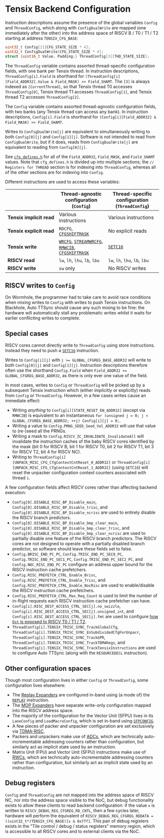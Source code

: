 # Tensix Backend Configuration

Instruction descriptions assume the presence of the global variables `Config` and `ThreadConfig`, which along with `ConfigDualWrite` are mapped (one immediately after the other) into the address space of RISCV B / T0 / T1 / T2 starting at address `TENSIX_CFG_BASE`:

```c
uint32_t Config[2][CFG_STATE_SIZE * 4];
uint32_t ConfigDualWrite[CFG_STATE_SIZE * 4];
struct {uint16_t Value, Padding;} ThreadConfig[3][THD_STATE_SIZE];
```

The `ThreadConfig` variable contains assorted thread-specific configuration fields, with one bank per Tensix thread. In instruction descriptions, `ThreadConfig[i].Field` is shorthand for `(ThreadConfig[i][Field_ADDR32].Value & Field_MASK) >> Field_SHAMT`. The `[3]` is always indexed as `[CurrentThread]`, so that Tensix thread T0 accesses `ThreadConfig[0]`, Tensix thread T1 accesses `ThreadConfig[1]`, and Tensix thread T2 accesses `ThreadConfig[2]`.

The `Config` variable contains assorted thread-agnostic configuration fields, with two banks (any Tensix thread can access any bank). In instruction descriptions, `Config[i].Field` is shorthand for `(Config[i][Field_ADDR32] & Field_MASK) >> Field_SHAMT`.

Writes to `ConfigDualWrite[j]` are equivalent to simultaneously writing to both `Config[0][j]` and `Config[1][j]`. Software is not intended to read from `ConfigDualWrite`, but if it does, reads from `ConfigDualWrite[j]` are equivalent to reading from `Config[0][j]`.

See [`cfg_defines.h`](https://github.com/tenstorrent/tt-metal/blob/81989dcdb8f9b340c932ae7a71a346f4f08703eb/tt_metal/hw/inc/blackhole/cfg_defines.h) for all of the `Field_ADDR32`, `Field_MASK`, and `Field_SHAMT` values. Note that `cfg_defines.h` is divided up into multiple sections; the `// Registers for THREAD` section is for indexing into `ThreadConfig`, whereas all of the other sections are for indexing into `Config`.

Different instructions are used to access these variables:

||Thread-agnostic configuration (`Config`)|Thread-specific configuration (`ThreadConfig`)|
|---|---|---|
|**Tensix&nbsp;implicit&nbsp;read**|Various instructions|Various instructions|
|**Tensix&nbsp;explicit&nbsp;read**|`RDCFG`, [`CFGSHIFTMASK`](CFGSHIFTMASK.md)|No explicit reads|
|**Tensix write**|[`WRCFG`](WRCFG.md), [`STREAMWRCFG`](STREAMWRCFG.md),<br/>[`RMWCIB`](RMWCIB.md), [`CFGSHIFTMASK`](CFGSHIFTMASK.md)|[`SETC16`](SETC16.md)|
|**RISCV read**|`lw`, `lh`, `lhu`, `lb`, `lbu`|`lw`, `lh`, `lhu`, `lb`, `lbu`|
|**RISCV write**|`sw` only|No RISCV writes|

## RISCV writes to `Config`

On Wormhole, the programmer had to take care to avoid race conditions when mixing writes to `Config` with writes to push Tensix instructions. On Blackhole, Auto TTSync should cause any such mixing to be fine: the hardware will automatically stall any problematic writes whilst it waits for earlier conflicting writes to complete.

## Special cases

RISCV cores cannot directly write to `ThreadConfig` using store instructions. Instead they need to push a [`SETC16`](SETC16.md) instruction.

Writes to `Config[i][j]` with `j >= GLOBAL_CFGREG_BASE_ADDR32` will write to _both_ `Config[0][j]` and `Config[1][j]`. Instruction descriptions therefore often use the shorthand `Config.Field` when `Field_ADDR32 >= GLOBAL_CFGREG_BASE_ADDR32`, as there is only ever one value of the field.

In most cases, writes to `Config` or `ThreadConfig` will be picked up by a subsequent Tensix instruction which (either implicitly or explicitly) reads from `Config` or `ThreadConfig`. However, in a few cases writes cause an immediate effect:
  * Writing _anything_ to `Config[i][STATE_RESET_EN_ADDR32]` (except via `RMWCIB`) is equivalent to an instantaneous `for (unsigned j = 0; j < GLOBAL_CFGREG_BASE_ADDR32; ++j) Config[i][j] = 0;`.
  * Writing a value to `Config.PRNG_SEED_Seed_Val_ADDR32` will use that value to (re-)seed all the PRNGs.
  * Writing a mask to `Config.RISCV_IC_INVALIDATE_InvalidateAll` will invalidate the instruction caches of the baby RISCV cores identified by the mask (bit 0 for RISCV B, bit 1 for RISCV T0, bit 2 for RISCV T1, bit 3 for RISCV T2, bit 4 for RISCV NC).
  * Writing to `ThreadConfig[i][UNPACK_MISC_CFG_CfgContextCntReset_0_ADDR32]` or `ThreadConfig[i][UNPACK_MISC_CFG_CfgContextCntReset_1_ADDR32]` (using `SETC16`) will reset the unpacker configuration context counters associated with thread `i`.

A few configuration fields affect RISCV cores rather than affecting backend execution:
  * `Config[0].DISABLE_RISC_BP_Disable_main`, `Config[0].DISABLE_RISC_BP_Disable_trisc`, and `Config[0].DISABLE_RISC_BP_Disable_ncrisc` are used to entirely disable the RISCV branch predictors.
  * `Config[0].DISABLE_RISC_BP_Disable_bmp_clear_main`, `Config[0].DISABLE_RISC_BP_Disable_bmp_clear_trisc`, and `Config[0].DISABLE_RISC_BP_Disable_bmp_clear_ncrisc` are used to partially disable one feature of the RISCV branch predictors. The RISCV cores are not designed to operate with a partially disabled branch predictor, so software should leave these fields set to false.
  * `Config.BRISC_END_PC_PC`, `Config.TRISC_END_PC_SEC0_PC`, `Config.TRISC_END_PC_SEC1_PC`, `Config.TRISC_END_PC_SEC2_PC`, and `Config.NOC_RISC_END_PC_PC` configure an address upper bound for the RISCV instruction cache prefetchers.
  * `Config.RISC_PREFETCH_CTRL_Enable_Brisc`, `Config.RISC_PREFETCH_CTRL_Enable_Trisc`, and `Config.RISC_PREFETCH_CTRL_Enable_NocRisc` are used to enable/disable the RISCV instruction cache prefetchers.
  * `Config.RISC_PREFETCH_CTRL_Max_Req_Count` is used to limit the number of in-flight requests each RISCV instruction cache prefetcher can have.
  * `Config[i].RISC_DEST_ACCESS_CTRL_SEC[j].no_swizzle`, `Config[i].RISC_DEST_ACCESS_CTRL_SEC[j].unsigned_int`, and `Config[i].RISC_DEST_ACCESS_CTRL_SEC[j].fmt` are used to configure [how `Dst` is exposed to RISCV T0 / T1 / T2](Dst.md#riscv-access-to-dst).
  * `ThreadConfig[i].TENSIX_TRISC_SYNC_TrackGlobalCfg`, `ThreadConfig[i].TENSIX_TRISC_SYNC_EnSubdividedCfgForUnpacr`, `ThreadConfig[i].TENSIX_TRISC_SYNC_TrackGPR`, `ThreadConfig[i].TENSIX_TRISC_SYNC_TrackTDMARegs`, and `ThreadConfig[i].TENSIX_TRISC_SYNC_TrackTensixInstructions` are used to configure Auto TTSync (along with the `RESOURCEDECL` instruction).

## Other configuration spaces

Though most configuration lives in either `Config` or `ThreadConfig`, some configuration lives elsewhere:
* The [Replay Expanders](REPLAY.md) are configured in-band using (a mode of) the [`REPLAY`](REPLAY.md) instruction.
* The [MOP Expanders](MOPExpander.md) have separate write-only configuration mapped into the RISCV address space.
* The majority of the configuration for the Vector Unit (SFPU) lives in its `LaneConfig` and `LoadMacroConfig`, which is set in-band using [`SFPCONFIG`](SFPCONFIG.md).
* A few pieces of packer and unpacker configuration are set exclusively via [TDMA-RISC](../TDMA-RISC.md).
* Packers and unpackers make use of [ADCs](ADCs.md), which are technically auto-incrementable addressing counters rather than configuration, but similarly act as implicit state used by an instruction.
* Matrix Unit (FPU) and Vector Unit (SFPU) instructions make use of [RWCs](RWCs.md), which are technically auto-incrementable addressing counters rather than configuration, but similarly act as implicit state used by an instruction.

## Debug registers

`Config` and `ThreadConfig` are not mapped into the address space of RISCV NC, nor into the address space visible to the NoC, but debug functionality exists to allow these clients to read backend configuration: if the value `x` is written to `RISCV_DEBUG_REG_CFGREG_RD_CNTL`, then a few cycles later, hardware will perform the equivalent of `RISCV_DEBUG_REG_CFGREG_RDDATA = ((uint32_t*)TENSIX_CFG_BASE)[x & 0x7ff]`. This pair of debug registers exists in the "Tile control / debug / status registers" memory region, which is accessible to all RISCV cores and to external clients via the NoC.
